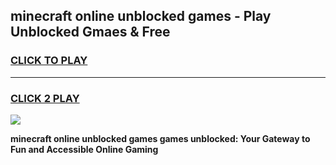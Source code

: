 
## minecraft online unblocked games - Play Unblocked Gmaes & Free
<h3>
<a href="https://news.freeplayer.one?title=minecraft_online_unblocked_games&ref=16F">CLICK TO PLAY</a></h3>
<hr>

<h3>
<a href="https://news.freeplayer.one?title=minecraft_online_unblocked_games&ref=16F">CLICK 2 PLAY</a>
  
</h3>

<a href="https://news.freeplayer.one?title=minecraft_online_unblocked_games&ref=16F/"><img src="https://clearcache.store/games.png"></a>


**minecraft online unblocked games games unblocked: Your Gateway to Fun and Accessible Online Gaming**
